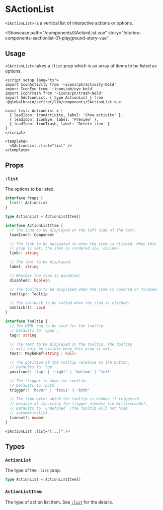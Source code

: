 <script setup lang="ts">
import IconActivity from '~icons/ph/activity-bold'
import IconEye from '~icons/ph/eye-bold'
import IconTrash from '~icons/ph/trash-bold'
import SActionList, { type ActionList } from 'sefirot/components/SActionList.vue'

const list: ActionList = [
  { leadIcon: IconActivity, label: 'Show activity' },
  { leadIcon: IconEye, label: 'Preview' },
  { leadIcon: IconTrash, label: 'Delete item' }
]
</script>

# SActionList

`<SActionList>` is a vertical list of interactive actions or options.

<Showcase
  path="/components/SActionList.vue"
  story="/stories-components-sactionlist-01-playground-story-vue"
>
  <SActionList :list="list" />
</Showcase>

## Usage

`<SActionList>` takes a `:list` prop which is an array of items to be listed as options.

```vue
<script setup lang="ts">
import IconActivity from '~icons/ph/activity-bold'
import IconEye from '~icons/ph/eye-bold'
import IconTrash from '~icons/ph/trash-bold'
import SActionList, { type ActionList } from '@globalbrain/sefirot/lib/components/SActionList.vue'

const list: ActionList = [
  { leadIcon: IconActivity, label: 'Show activity' },
  { leadIcon: IconEye, label: 'Preview' },
  { leadIcon: IconTrash, label: 'Delete item' }
]
</script>

<template>
  <SActionList :list="list" />
</template>
```

## Props

### `:list`

The options to be listed.

```ts
interface Props {
  list?: ActionList
}

type ActionList = ActionListItem[]

interface ActionListItem {
  // The icon to be displayed on the left side of the text.
  leadIcon?: Component

  // The link to be navigated to when the item is clicked. When this
  // prop is set, the item is rendered via `<SLink>`.
  link?: string

  // The text to be displayed.
  label: string

  // Whether the item is disabled.
  disabled?: boolean

  // The tooltip to be displayed when the item is hovered or focused.
  tooltip?: Tooltip

  // The callback to be called when the item is clicked.
  onClick?(): void
}

interface Tooltip {
  // The HTML tag to be used for the tooltip.
  // Defaults to `span`.
  tag?: string

  // The text to be displayed in the tooltip. The tooltip
  // will only be visible when this prop is set.
  text?: MaybeRef<string | null>

  // The position of the tooltip relative to the button.
  // Defaults to `top`
  position?: 'top' | 'right' | 'bottom' | 'left'

  // The trigger to show the tooltip.
  // Defaults to `both`
  trigger?: 'hover' | 'focus' | 'both'

  // The time after which the tooltip is hidden if triggered
  // because of focussing the trigger element (in milliseconds).
  // Defaults to `undefined` (the tooltip will not hide
  // automatically).
  timeout?: number
}
```

```vue-html
<SActionList :list="[...]" />
```

## Types

### `ActionList`

The type of the `:list` prop.

```ts
type ActionList = ActionListItem[]
```

### `ActionListItem`

The type of action list item. See [`:list`](#list) for the details.
